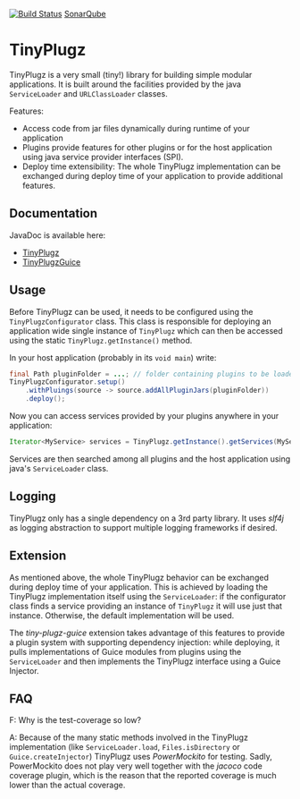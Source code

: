 [![Build Status](https://travis-ci.org/skuzzle/TinyPlugz.svg)](https://travis-ci.org/skuzzle/TinyPlugz)
[SonarQube](https://www.serverd.de/sonar/dashboard/index/1106)

TinyPlugz
================

TinyPlugz is a very small (tiny!) library for building simple modular 
applications. It is built around the facilities provided by the java 
`ServiceLoader` and `URLClassLoader` classes.

Features:
* Access code from jar files dynamically during runtime of your application
* Plugins provide features for other plugins or for the host application 
  using java service provider interfaces (SPI).
* Deploy time extensibility: The whole TinyPlugz implementation can be 
  exchanged during deploy time of your application to provide additional
  features.
      
## Documentation
JavaDoc is available here:
* [TinyPlugz](http://www.skuzzle.de/tiny-plugz/0.1.0/main/doc)
* [TinyPlugzGuice](http://www.skuzzle.de/tiny-plugz/0.1.0/guice/doc)
      
## Usage
Before TinyPlugz can be used, it needs to be configured using the 
`TinyPlugzConfigurator` class. This class is responsible for deploying an 
application wide single instance of `TinyPlugz` which can then be accessed
using the static `TinyPlugz.getInstance()` method.

In your host application (probably in its `void main`) write:

```java
final Path pluginFolder = ...; // folder containing plugins to be loaded
TinyPlugzConfigurator.setup()
    .withPluings(source -> source.addAllPluginJars(pluginFolder))
    .deploy();
```

Now you can access services provided by your plugins anywhere in your 
application:

```java
Iterator<MyService> services = TinyPlugz.getInstance().getServices(MyService.class);
```

Services are then searched among all plugins and the host application using 
java's `ServiceLoader` class.

## Logging
TinyPlugz only has a single dependency on a 3rd party library. It uses _slf4j_
as logging abstraction to support multiple logging frameworks if desired.

## Extension
As mentioned above, the whole TinyPlugz behavior can be exchanged during deploy 
time of your application. This is achieved by loading the TinyPlugz 
implementation itself using the `ServiceLoader`: if the configurator class
finds a service providing an instance of `TinyPlugz` it will use just that 
instance. Otherwise, the default implementation will be used.

The _tiny-plugz-guice_ extension takes advantage of this features to provide 
a plugin system with supporting dependency injection: while deploying, it pulls
implementations of Guice modules from plugins using the `ServiceLoader` and 
then implements the TinyPlugz interface using a Guice Injector.

## FAQ

F: Why is the test-coverage so low?

A: Because of the many static methods involved in the TinyPlugz implementation 
  (like `ServiceLoader.load`, `Files.isDirectory` or `Guice.createInjector`)
  TinyPlugz uses _PowerMockito_ for testing. Sadly, PowerMockito does not play
  very well together with the _jacoco_ code coverage plugin, which is the reason
  that the reported coverage is much lower than the actual coverage.